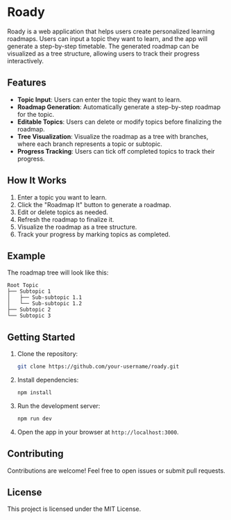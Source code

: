 # Roady

Roady is a web application that helps users create personalized learning roadmaps. Users can input a topic they want to learn, and the app will generate a step-by-step timetable. The generated roadmap can be visualized as a tree structure, allowing users to track their progress interactively.

## Features

- **Topic Input**: Users can enter the topic they want to learn.
- **Roadmap Generation**: Automatically generate a step-by-step roadmap for the topic.
- **Editable Topics**: Users can delete or modify topics before finalizing the roadmap.
- **Tree Visualization**: Visualize the roadmap as a tree with branches, where each branch represents a topic or subtopic.
- **Progress Tracking**: Users can tick off completed topics to track their progress.

## How It Works

1. Enter a topic you want to learn.
2. Click the "Roadmap It" button to generate a roadmap.
3. Edit or delete topics as needed.
4. Refresh the roadmap to finalize it.
5. Visualize the roadmap as a tree structure.
6. Track your progress by marking topics as completed.

## Example

The roadmap tree will look like this:

```
Root Topic
├── Subtopic 1
│   ├── Sub-subtopic 1.1
│   └── Sub-subtopic 1.2
├── Subtopic 2
└── Subtopic 3
```

## Getting Started

1. Clone the repository:
   ```bash
   git clone https://github.com/your-username/roady.git
   ```
2. Install dependencies:
   ```bash
   npm install
   ```
3. Run the development server:
   ```bash
   npm run dev
   ```
4. Open the app in your browser at `http://localhost:3000`.

## Contributing

Contributions are welcome! Feel free to open issues or submit pull requests.

## License

This project is licensed under the MIT License.
